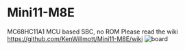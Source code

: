 # Mini11-M8E
MC68HC11A1 MCU based SBC, no ROM
Please read the wiki https://github.com/KenWillmott/Mini11-M8E/wiki
![board](https://github.com/user-attachments/assets/a92b8079-5199-4252-972b-54e82902f6ca)
